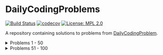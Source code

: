 # DailyCodingProblems

[![Build Status](https://github.com/bumblebee211196/DailyCodingProblems/actions/workflows/test.yml/badge.svg)](https://github.com/bumblebee211196/DailyCodingProblems/actions/workflows/test.yml)
[![codecov](https://codecov.io/gh/bumblebee211196/DailyCodingProblems/branch/main/graph/badge.svg?token=JBBC2TGE5R)](https://codecov.io/gh/bumblebee211196/DailyCodingProblems)
[![License: MPL 2.0](https://img.shields.io/badge/License-MPL%202.0-brightgreen.svg)](https://opensource.org/licenses/MPL-2.0)

A repository containing solutions to problems from [DailyCodingProblem](https://www.dailycodingproblem.com/).

<details>
  <summary>Problems 1 - 50</summary>

  1. [Problem #1](solutions/dcp_1/)
  2. [Problem #2](solutions/dcp_2/)
  3. [Problem #3](solutions/dcp_3/)
  4. [Problem #4](solutions/dcp_4/)
  5. [Problem #5](solutions/dcp_5/)
  6. [Problem #6](solutions/dcp_6/)
  7. [Problem #7](solutions/dcp_7/)
  8. [Problem #8](solutions/dcp_8/)
  9. [Problem #9](solutions/dcp_9/)
  10. [Problem #10](solutions/dcp_10/)
  11. [Problem #11](solutions/dcp_11/)
  12. [Problem #12](solutions/dcp_12/)
  13. [Problem #13](solutions/dcp_13/)
  14. [Problem #14](solutions/dcp_14/)
  15. [Problem #15](solutions/dcp_15/)
  16. [Problem #16](solutions/dcp_16/)
  17. [Problem #17](solutions/dcp_17/)
  18. [Problem #18](solutions/dcp_18/)
  19. [Problem #19](solutions/dcp_19/)
  20. [Problem #20](solutions/dcp_20/)
  21. [Problem #21](solutions/dcp_21/)
  22. [Problem #22](solutions/dcp_22/)
  23. [Problem #23](solutions/dcp_23/)
  24. [Problem #24](solutions/dcp_24/)
  25. [Problem #25](solutions/dcp_25/)
  26. [Problem #26](solutions/dcp_26/)
  27. [Problem #27](solutions/dcp_27/)
  28. [Problem #28](solutions/dcp_28/)
  29. [Problem #29](solutions/dcp_29/)
  30. [Problem #30](solutions/dcp_30/)
  31. [Problem #31](solutions/dcp_31/)
  32. [Problem #32](solutions/dcp_32/) **Unsolved**
  33. [Problem #33](solutions/dcp_33/)
  34. [Problem #34](solutions/dcp_34/)
  35. [Problem #35](solutions/dcp_35/)
  36. [Problem #36](solutions/dcp_36/)
  37. [Problem #37](solutions/dcp_37/)
  38. [Problem #38](solutions/dcp_38/)
  39. [Problem #39](solutions/dcp_39/)
  40. [Problem #40](solutions/dcp_40/)
  41. [Problem #41](solutions/dcp_41/)
  42. [Problem #42](solutions/dcp_42/)
  43. [Problem #43](solutions/dcp_43/)
  44. [Problem #44](solutions/dcp_44/)
  45. [Problem #45](solutions/dcp_45/) **Unsolved**
  46. [Problem #46](solutions/dcp_46/)
  47. [Problem #47](solutions/dcp_47/)
  48. [Problem #48](solutions/dcp_48/)
  49. [Problem #49](solutions/dcp_49/)
  50. [Problem #50](solutions/dcp_50/)

</details>

<details>
  <summary>Problems 51 - 100</summary>

  51. [Problem #51](solutions/dcp_51/)
  52. [Problem #52](solutions/dcp_52/)
  53. [Problem #53](solutions/dcp_53/)
  54. [Problem #54](solutions/dcp_54/)
  55. [Problem #55](solutions/dcp_55/) **Unsolved**
  56. [Problem #56](solutions/dcp_56/) **Unsolved**
  57. [Problem #57](solutions/dcp_57/)
  58. [Problem #58](solutions/dcp_58/)
  59. [Problem #59](solutions/dcp_59/) **Unsolved**
  60. [Problem #60](solutions/dcp_60/)
  61. [Problem #61](solutions/dcp_61/)
  62. [Problem #62](solutions/dcp_62/)
  63. [Problem #63](solutions/dcp_63/)
  64. [Problem #64](solutions/dcp_64/)
  65. [Problem #65](solutions/dcp_65/)
  66. [Problem #66](solutions/dcp_66/) **Unsolved**
  67. [Problem #67](solutions/dcp_67/)
  68. [Problem #68](solutions/dcp_68/)
  69. [Problem #69](solutions/dcp_69/)
  70. [Problem #70](solutions/dcp_70/)
  71. [Problem #71](solutions/dcp_71/)
  72. [Problem #72](solutions/dcp_72/)
  73. [Problem #73](solutions/dcp_73/)
  74. [Problem #74](solutions/dcp_74/)
  75. [Problem #75](solutions/dcp_75/)
  76. [Problem #76](solutions/dcp_76/)
  77. [Problem #77](solutions/dcp_77/)
  78. [Problem #78](solutions/dcp_78/)
  79. [Problem #79](solutions/dcp_79/)
  80. [Problem #80](solutions/dcp_80/)
  81. [Problem #81](solutions/dcp_81/)
  82. [Problem #82](solutions/dcp_82/)
  83. [Problem #83](solutions/dcp_83/)
  84. [Problem #84](solutions/dcp_84/)
  85. [Problem #85](solutions/dcp_85/)
  86. [Problem #86](solutions/dcp_86/)
  87. [Problem #87](solutions/dcp_87/) **unsolved**
  88. [Problem #88](solutions/dcp_88/)
  89. [Problem #89](solutions/dcp_89/)
  90. [Problem #90](solutions/dcp_90/)
  91. [Problem #91](solutions/dcp_91/)
  92. [Problem #92](solutions/dcp_92/)
  93. [Problem #93](solutions/dcp_93/)
  94. [Problem #94](solutions/dcp_94/)
  95. [Problem #95](solutions/dcp_95/)
  96. [Problem #96](solutions/dcp_96/)
  97. [Problem #97](solutions/dcp_97/)

</details>

